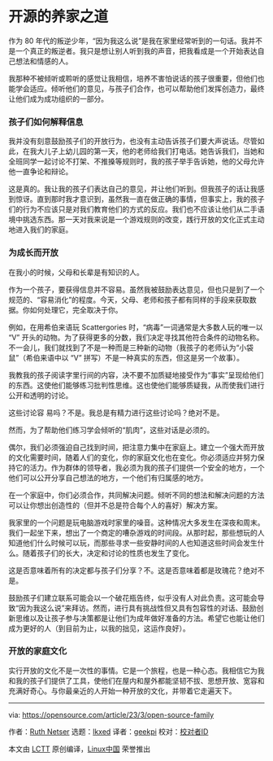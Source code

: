 [#]: subject: "The open source way of raising a family"
[#]: via: "https://opensource.com/article/23/3/open-source-family"
[#]: author: "Ruth Netser https://opensource.com/users/rnetser1"
[#]: collector: "lkxed"
[#]: translator: "geekpi"
[#]: reviewer: " "
[#]: publisher: " "
[#]: url: " "

开源的养家之道
======

作为 80 年代的叛逆少年，“因为我这么说”是我在家里经常听到的一句话。我并不是一个真正的叛逆者。我只是想让别人听到我的声音，把我看成是一个开始表达自己想法和情感的人。

我那种不被倾听或聆听的感觉让我相信，培养不害怕说话的孩子很重要，但他们也能学会适应。倾听他们的意见，与孩子们合作，也可以帮助他们发挥创造力，最终让他们成为成功组织的一部分。

### 孩子们如何解释信息

我并没有刻意鼓励孩子们的开放行为，也没有主动告诉孩子们要大声说话。尽管如此，在我大儿子上幼儿园的第一天，他的老师给我们打电话。她告诉我们，当她和全班同学一起讨论不打架、不推搡等规则时，我的孩子举手告诉她，他的父母允许他一直争论和辩论。

这是真的。我让我的孩子们表达自己的意见，并让他们听到。但我孩子的话让我感到惊讶。直到那时我才意识到，虽然我一直在做正确的事情，但事实上，我的孩子们的行为不应该只是对我们教育他们的方式的反应。我们也不应该让他们从二手语境中挑选东西。那一天对我来说是一个游戏规则的改变，践行开放的文化正式主动地进入我们的家庭。

### 为成长而开放

在我小的时候，父母和长辈是有知识的人。

作为一个孩子，要获得信息并不容易。虽然我被鼓励表达意见，但也只是到了一个规范的、“容易消化”的程度。今天，父母、老师和孩子都有同样的手段来获取数据。你如何处理它，完全取决于你。

例如，在用希伯来语玩 Scattergories 时，“病毒”一词通常是大多数人玩的唯一以 “V” 开头的动物。为了获得更多的分数，我们决定寻找其他符合条件的动物名称。不一会儿，我们就找到了不是一种而是三种新的动物（我孩子的老师认为“小袋鼠”（希伯来语中以 “V” 拼写）不是一种真实的东西，但这是另一个故事）。

我教我的孩子阅读字里行间的内容，决不要不加质疑地接受作为“事实”呈现给他们的东西。这使他们能够练习批判性思维。这也使他们能够质疑我，从而使我们进行公开和透明的讨论。

这些讨论容
易吗？不是。我总是有精力进行这些讨论吗？绝对不是。

然而，为了帮助他们练习学会倾听的“肌肉”，这些对话是必须的。

偶尔，我们必须强迫自己找到时间，把注意力集中在家庭上。建立一个强大而开放的文化需要时间，随着人们的变化，你的家庭文化也在变化。你必须适应并努力保持它的活力。作为群体的领导者，我必须为我的孩子们提供一个安全的地方，一个他们可以公开分享自己想法的地方，一个他们有归属感的地方。

在一个家庭中，你们必须合作，共同解决问题。倾听不同的想法和解决问题的方法可以让你想出创造性的（但并不总是符合每个人的喜好）解决方案。

我家里的一个问题是玩电脑游戏时家里的噪音。这种情况大多发生在深夜和周末。我们一起坐下来，想出了一个商定的嘈杂游戏的时间段。从那时起，那些想玩的人知道他们什么时候可以玩，而那些寻求一些安静时间的人也知道这些时间会发生什么。随着孩子们的长大，决定和讨论的性质也发生了变化。

这是否意味着所有的决定都与孩子们分享？不。这是否意味着都是玫瑰花？绝对不是。

鼓励孩子们建立联系可能会以一个破花瓶告终，似乎没有人对此负责。这可能会导致“因为我这么说”来拜访。然而，进行具有挑战性但又具有包容性的对话、鼓励创新思维以及让孩子参与决策都是让他们为成年做好准备的方法。希望它也能让他们成为更好的人（到目前为止，以我的拙见，这运作良好）。

### 开放的家庭文化

实行开放的文化不是一次性的事情。它是一个旅程，也是一种心态。我相信它为我和我的孩子们提供了工具，使他们在屋内和屋外都能坚韧不拔、思想开放、宽容和充满好奇心。与你最亲近的人开始一种开放的文化，并带着它走遍天下。

--------------------------------------------------------------------------------

via: https://opensource.com/article/23/3/open-source-family

作者：[Ruth Netser][a]
选题：[lkxed][b]
译者：[geekpi](https://github.com/geekpi)
校对：[校对者ID](https://github.com/校对者ID)

本文由 [LCTT](https://github.com/LCTT/TranslateProject) 原创编译，[Linux中国](https://linux.cn/) 荣誉推出

[a]: https://opensource.com/users/rnetser1
[b]: https://github.com/lkxed/
